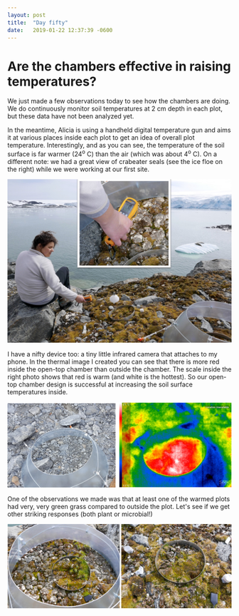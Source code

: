 ```yaml
---
layout: post
title:  "Day fifty"
date:   2019-01-22 12:37:39 -0600
---
```

# Are the chambers effective in raising temperatures?
We just made a few observations today to see how the chambers are doing. We do continuously monitor soil temperatures at 2 cm depth in each plot, but these data have not been analyzed yet.

In the meantime, Alicia is using a handheld digital temperature gun and aims it at various places inside each plot to get an idea of overall plot temperature. Interestingly, and as you can see, the temperature of the soil surface is far warmer (24<sup>o</sup> C) than the air (which was about 4<sup>o</sup> C). On a different note: we had a great view of crabeater seals (see the ice floe on the right) while we were working at our first site.

![Alicia measuring temperature](/assets/blog_photos/190122/Alicia_temperature_Jan22.jpg)

I have a nifty device too: a tiny little infrared camera that attaches to my phone. In the thermal image I created you can see that there is more red inside the open-top chamber than outside the chamber. The scale inside the right photo shows that red is warm (and white is the hottest). So our open-top chamber design is successful at increasing the soil surface temperatures inside.

![Temperature inside and outside the chamber](/assets/blog_photos/190122/thermalimage2.jpg)

One of the observations we made was that at least one of the warmed plots had very, very green grass compared to outside the plot. Let's see if we get other striking responses (both plant or microbial!)

![The grass is greener inside](/assets/blog_photos/190122/grass_warmed_control.jpg)
